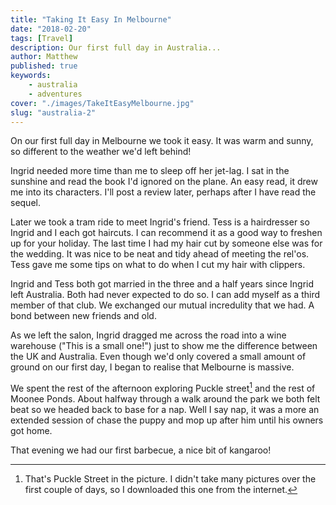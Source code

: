 ```yaml
---
title: "Taking It Easy In Melbourne"
date: "2018-02-20"
tags: [Travel]
description: Our first full day in Australia...
author: Matthew
published: true
keywords:
    - australia
    - adventures
cover: "./images/TakeItEasyMelbourne.jpg"
slug: "australia-2" 
---
```

On our first full day in Melbourne we took it easy. It was warm and sunny, so different to the weather we'd left behind!

Ingrid needed more time than me to sleep off her jet-lag. I sat in the sunshine and read the book I'd ignored on the plane. An easy read, it drew me into its characters. I'll post a review later, perhaps after I have read the sequel.

Later we took a tram ride to meet Ingrid's friend. Tess is a hairdresser so Ingrid and I each got haircuts. I can recommend it as a good way to freshen up for your holiday. The last time I had my hair cut by someone else was for the wedding. It was nice to be neat and tidy ahead of meeting the rel'os. Tess gave me some tips on what to do when I cut my hair with clippers.

Ingrid and Tess both got married in the three and a half years since Ingrid left Australia. Both had never expected to do so. I can add myself as a third member of that club. We exchanged our mutual incredulity that we had. A bond between new friends and old.

As we left the salon, Ingrid dragged me across the road into a wine warehouse ("This is a small one!") just to show me the difference between the UK and Australia. Even though we'd only covered a small amount of ground on our first day, I began to realise that Melbourne is massive.

We spent the rest of the afternoon exploring Puckle street[^1] and the rest of Moonee Ponds. About halfway through a walk around the park we both felt beat so we headed back to base for a nap. Well I say nap, it was a more an extended session of chase the puppy and mop up after him until his owners got home.

That evening we had our first barbecue, a nice bit of kangaroo!

[^1]: That's Puckle Street in the picture. I didn't take many pictures over the first couple of days, so I downloaded this one from the internet.
